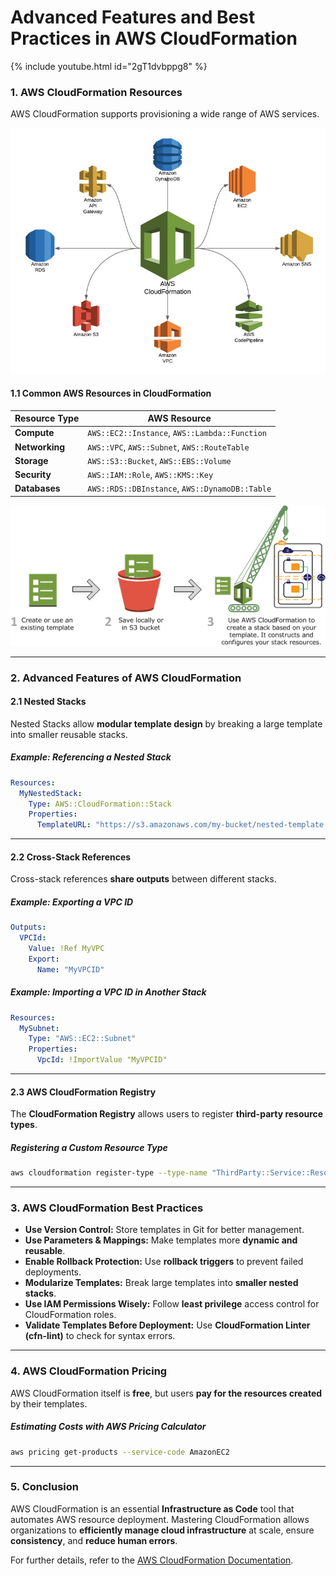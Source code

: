 # **Advanced Features and Best Practices in AWS CloudFormation**

{% include youtube.html id="2gT1dvbppg8" %}

### **1. AWS CloudFormation Resources**
AWS CloudFormation supports provisioning a wide range of AWS services.

![alt text](image.png)


#### **1.1 Common AWS Resources in CloudFormation**

| **Resource Type** | **AWS Resource** |
|------------------|-----------------|
| **Compute** | `AWS::EC2::Instance`, `AWS::Lambda::Function` |
| **Networking** | `AWS::VPC`, `AWS::Subnet`, `AWS::RouteTable` |
| **Storage** | `AWS::S3::Bucket`, `AWS::EBS::Volume` |
| **Security** | `AWS::IAM::Role`, `AWS::KMS::Key` |
| **Databases** | `AWS::RDS::DBInstance`, `AWS::DynamoDB::Table` |

![alt text](image-1.png)

---

### **2. Advanced Features of AWS CloudFormation**
#### **2.1 Nested Stacks**
Nested Stacks allow **modular template design** by breaking a large template into smaller reusable stacks.

##### **Example: Referencing a Nested Stack**
```yaml
Resources:
  MyNestedStack:
    Type: AWS::CloudFormation::Stack
    Properties:
      TemplateURL: "https://s3.amazonaws.com/my-bucket/nested-template.yaml"
```

---

#### **2.2 Cross-Stack References**
Cross-stack references **share outputs** between different stacks.

##### **Example: Exporting a VPC ID**
```yaml
Outputs:
  VPCId:
    Value: !Ref MyVPC
    Export:
      Name: "MyVPCID"
```
##### **Example: Importing a VPC ID in Another Stack**
```yaml
Resources:
  MySubnet:
    Type: "AWS::EC2::Subnet"
    Properties:
      VpcId: !ImportValue "MyVPCID"
```

---

#### **2.3 AWS CloudFormation Registry**
The **CloudFormation Registry** allows users to register **third-party resource types**.

##### **Registering a Custom Resource Type**
```sh
aws cloudformation register-type --type-name "ThirdParty::Service::Resource"
```

---

### **3. AWS CloudFormation Best Practices**
- **Use Version Control:** Store templates in Git for better management.
- **Use Parameters & Mappings:** Make templates more **dynamic and reusable**.
- **Enable Rollback Protection:** Use **rollback triggers** to prevent failed deployments.
- **Modularize Templates:** Break large templates into **smaller nested stacks**.
- **Use IAM Permissions Wisely:** Follow **least privilege** access control for CloudFormation roles.
- **Validate Templates Before Deployment:** Use **CloudFormation Linter (cfn-lint)** to check for syntax errors.

---

### **4. AWS CloudFormation Pricing**
AWS CloudFormation itself is **free**, but users **pay for the resources created** by their templates.

##### **Estimating Costs with AWS Pricing Calculator**
```sh
aws pricing get-products --service-code AmazonEC2
```

---

### **5. Conclusion**
AWS CloudFormation is an essential **Infrastructure as Code** tool that automates AWS resource deployment. Mastering CloudFormation allows organizations to **efficiently manage cloud infrastructure** at scale, ensure **consistency**, and **reduce human errors**.

For further details, refer to the [AWS CloudFormation Documentation](https://docs.aws.amazon.com/AWSCloudFormation/latest/UserGuide/Welcome.html). 